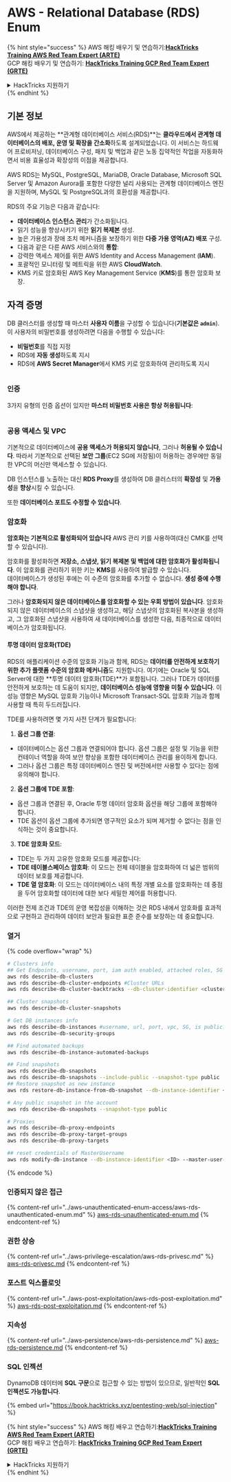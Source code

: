 # AWS - Relational Database (RDS) Enum

{% hint style="success" %}
AWS 해킹 배우기 및 연습하기:<img src="../../../.gitbook/assets/image (1) (1) (1) (1).png" alt="" data-size="line">[**HackTricks Training AWS Red Team Expert (ARTE)**](https://training.hacktricks.xyz/courses/arte)<img src="../../../.gitbook/assets/image (1) (1) (1) (1).png" alt="" data-size="line">\
GCP 해킹 배우기 및 연습하기: <img src="../../../.gitbook/assets/image (2) (1).png" alt="" data-size="line">[**HackTricks Training GCP Red Team Expert (GRTE)**<img src="../../../.gitbook/assets/image (2) (1).png" alt="" data-size="line">](https://training.hacktricks.xyz/courses/grte)

<details>

<summary>HackTricks 지원하기</summary>

* [**구독 계획**](https://github.com/sponsors/carlospolop) 확인하기!
* **💬 [**Discord 그룹**](https://discord.gg/hRep4RUj7f) 또는 [**텔레그램 그룹**](https://t.me/peass)에 참여하거나 **Twitter** 🐦 [**@hacktricks\_live**](https://twitter.com/hacktricks_live)**를 팔로우하세요.**
* **[**HackTricks**](https://github.com/carlospolop/hacktricks) 및 [**HackTricks Cloud**](https://github.com/carlospolop/hacktricks-cloud) 깃허브 리포지토리에 PR을 제출하여 해킹 팁을 공유하세요.**

</details>
{% endhint %}

## 기본 정보

AWS에서 제공하는 **관계형 데이터베이스 서비스(RDS)**는 **클라우드에서 관계형 데이터베이스의 배포, 운영 및 확장을 간소화**하도록 설계되었습니다. 이 서비스는 하드웨어 프로비저닝, 데이터베이스 구성, 패치 및 백업과 같은 노동 집약적인 작업을 자동화하면서 비용 효율성과 확장성의 이점을 제공합니다.

AWS RDS는 MySQL, PostgreSQL, MariaDB, Oracle Database, Microsoft SQL Server 및 Amazon Aurora를 포함한 다양한 널리 사용되는 관계형 데이터베이스 엔진을 지원하며, MySQL 및 PostgreSQL과의 호환성을 제공합니다.

RDS의 주요 기능은 다음과 같습니다:

* **데이터베이스 인스턴스 관리**가 간소화됩니다.
* 읽기 성능을 향상시키기 위한 **읽기 복제본** 생성.
* 높은 가용성과 장애 조치 메커니즘을 보장하기 위한 **다중 가용 영역(AZ) 배포** 구성.
* 다음과 같은 다른 AWS 서비스와의 **통합**:
* 강력한 액세스 제어를 위한 AWS Identity and Access Management (**IAM**).
* 포괄적인 모니터링 및 메트릭을 위한 AWS **CloudWatch**.
* KMS 키로 암호화된 AWS Key Management Service (**KMS**)를 통한 암호화 보장.

## 자격 증명

DB 클러스터를 생성할 때 마스터 **사용자 이름**을 구성할 수 있습니다(**기본값은 `admin`**). 이 사용자의 비밀번호를 생성하려면 다음을 수행할 수 있습니다:

* **비밀번호**를 직접 지정
* RDS에 **자동 생성**하도록 지시
* RDS에 **AWS Secret Manager**에서 KMS 키로 암호화하여 관리하도록 지시

<figure><img src="../../../.gitbook/assets/image (144).png" alt=""><figcaption></figcaption></figure>

### 인증

3가지 유형의 인증 옵션이 있지만 **마스터 비밀번호 사용은 항상 허용됩니다**:

<figure><img src="../../../.gitbook/assets/image (227).png" alt=""><figcaption></figcaption></figure>

### 공용 액세스 및 VPC

기본적으로 데이터베이스에 **공용 액세스가 허용되지 않습니다**, 그러나 **허용될 수 있습니다**. 따라서 기본적으로 선택된 **보안 그룹**(EC2 SG에 저장됨)이 허용하는 경우에만 동일한 VPC의 머신만 액세스할 수 있습니다.

DB 인스턴스를 노출하는 대신 **RDS Proxy**를 생성하여 DB 클러스터의 **확장성** 및 **가용성**을 **향상**시킬 수 있습니다.

또한 **데이터베이스 포트도 수정할 수 있습니다**.

### 암호화

**암호화는 기본적으로 활성화되어 있습니다** AWS 관리 키를 사용하여(대신 CMK를 선택할 수 있습니다).

암호화를 활성화하면 **저장소, 스냅샷, 읽기 복제본 및 백업에 대한 암호화가 활성화됩니다**. 이 암호화를 관리하기 위한 키는 **KMS**를 사용하여 발급할 수 있습니다.\
데이터베이스가 생성된 후에는 이 수준의 암호화를 추가할 수 없습니다. **생성 중에 수행해야 합니다**.

그러나 **암호화되지 않은 데이터베이스를 암호화할 수 있는 우회 방법이 있습니다**. 암호화되지 않은 데이터베이스의 스냅샷을 생성하고, 해당 스냅샷의 암호화된 복사본을 생성하고, 그 암호화된 스냅샷을 사용하여 새 데이터베이스를 생성한 다음, 최종적으로 데이터베이스가 암호화됩니다.

#### 투명 데이터 암호화(TDE)

RDS의 애플리케이션 수준의 암호화 기능과 함께, RDS는 **데이터를 안전하게 보호하기 위한 추가 플랫폼 수준의 암호화 메커니즘**도 지원합니다. 여기에는 Oracle 및 SQL Server에 대한 **투명 데이터 암호화(TDE)**가 포함됩니다. 그러나 TDE가 데이터를 안전하게 보호하는 데 도움이 되지만, **데이터베이스 성능에 영향을 미칠 수 있습니다**. 이 성능 영향은 MySQL 암호화 기능이나 Microsoft Transact-SQL 암호화 기능과 함께 사용할 때 특히 두드러집니다.

TDE를 사용하려면 몇 가지 사전 단계가 필요합니다:

1. **옵션 그룹 연결**:
* 데이터베이스는 옵션 그룹과 연결되어야 합니다. 옵션 그룹은 설정 및 기능을 위한 컨테이너 역할을 하여 보안 향상을 포함한 데이터베이스 관리를 용이하게 합니다.
* 그러나 옵션 그룹은 특정 데이터베이스 엔진 및 버전에서만 사용할 수 있다는 점에 유의해야 합니다.
2. **옵션 그룹에 TDE 포함**:
* 옵션 그룹과 연결된 후, Oracle 투명 데이터 암호화 옵션을 해당 그룹에 포함해야 합니다.
* TDE 옵션이 옵션 그룹에 추가되면 영구적인 요소가 되며 제거할 수 없다는 점을 인식하는 것이 중요합니다.
3. **TDE 암호화 모드**:
* TDE는 두 가지 고유한 암호화 모드를 제공합니다:
* **TDE 테이블스페이스 암호화**: 이 모드는 전체 테이블을 암호화하여 더 넓은 범위의 데이터 보호를 제공합니다.
* **TDE 열 암호화**: 이 모드는 데이터베이스 내의 특정 개별 요소를 암호화하는 데 중점을 두어 암호화할 데이터에 대한 보다 세밀한 제어를 허용합니다.

이러한 전제 조건과 TDE의 운영 복잡성을 이해하는 것은 RDS 내에서 암호화를 효과적으로 구현하고 관리하여 데이터 보안과 필요한 표준 준수를 보장하는 데 중요합니다.

### 열거

{% code overflow="wrap" %}
```bash
# Clusters info
## Get Endpoints, username, port, iam auth enabled, attached roles, SG
aws rds describe-db-clusters
aws rds describe-db-cluster-endpoints #Cluster URLs
aws rds describe-db-cluster-backtracks --db-cluster-identifier <cluster-name>

## Cluster snapshots
aws rds describe-db-cluster-snapshots

# Get DB instances info
aws rds describe-db-instances #username, url, port, vpc, SG, is public?
aws rds describe-db-security-groups

## Find automated backups
aws rds describe-db-instance-automated-backups

## Find snapshots
aws rds describe-db-snapshots
aws rds describe-db-snapshots --include-public --snapshot-type public
## Restore snapshot as new instance
aws rds restore-db-instance-from-db-snapshot --db-instance-identifier <ID> --db-snapshot-identifier <ID> --availability-zone us-west-2a

# Any public snapshot in the account
aws rds describe-db-snapshots --snapshot-type public

# Proxies
aws rds describe-db-proxy-endpoints
aws rds describe-db-proxy-target-groups
aws rds describe-db-proxy-targets

## reset credentials of MasterUsername
aws rds modify-db-instance --db-instance-identifier <ID> --master-user-password <NewPassword> --apply-immediately
```
{% endcode %}

### 인증되지 않은 접근

{% content-ref url="../aws-unauthenticated-enum-access/aws-rds-unauthenticated-enum.md" %}
[aws-rds-unauthenticated-enum.md](../aws-unauthenticated-enum-access/aws-rds-unauthenticated-enum.md)
{% endcontent-ref %}

### 권한 상승

{% content-ref url="../aws-privilege-escalation/aws-rds-privesc.md" %}
[aws-rds-privesc.md](../aws-privilege-escalation/aws-rds-privesc.md)
{% endcontent-ref %}

### 포스트 익스플로잇

{% content-ref url="../aws-post-exploitation/aws-rds-post-exploitation.md" %}
[aws-rds-post-exploitation.md](../aws-post-exploitation/aws-rds-post-exploitation.md)
{% endcontent-ref %}

### 지속성

{% content-ref url="../aws-persistence/aws-rds-persistence.md" %}
[aws-rds-persistence.md](../aws-persistence/aws-rds-persistence.md)
{% endcontent-ref %}

### SQL 인젝션

DynamoDB 데이터에 **SQL 구문**으로 접근할 수 있는 방법이 있으므로, 일반적인 **SQL 인젝션도 가능합니다**.

{% embed url="https://book.hacktricks.xyz/pentesting-web/sql-injection" %}

{% hint style="success" %}
AWS 해킹 배우고 연습하기:<img src="../../../.gitbook/assets/image (1) (1) (1) (1).png" alt="" data-size="line">[**HackTricks Training AWS Red Team Expert (ARTE)**](https://training.hacktricks.xyz/courses/arte)<img src="../../../.gitbook/assets/image (1) (1) (1) (1).png" alt="" data-size="line">\
GCP 해킹 배우고 연습하기: <img src="../../../.gitbook/assets/image (2) (1).png" alt="" data-size="line">[**HackTricks Training GCP Red Team Expert (GRTE)**<img src="../../../.gitbook/assets/image (2) (1).png" alt="" data-size="line">](https://training.hacktricks.xyz/courses/grte)

<details>

<summary>HackTricks 지원하기</summary>

* [**구독 계획**](https://github.com/sponsors/carlospolop) 확인하기!
* **💬 [**Discord 그룹**](https://discord.gg/hRep4RUj7f) 또는 [**텔레그램 그룹**](https://t.me/peass)에 참여하거나 **Twitter** 🐦 [**@hacktricks\_live**](https://twitter.com/hacktricks_live)**를 팔로우하세요.**
* **[**HackTricks**](https://github.com/carlospolop/hacktricks) 및 [**HackTricks Cloud**](https://github.com/carlospolop/hacktricks-cloud) 깃허브 리포에 PR을 제출하여 해킹 팁을 공유하세요.**

</details>
{% endhint %}
